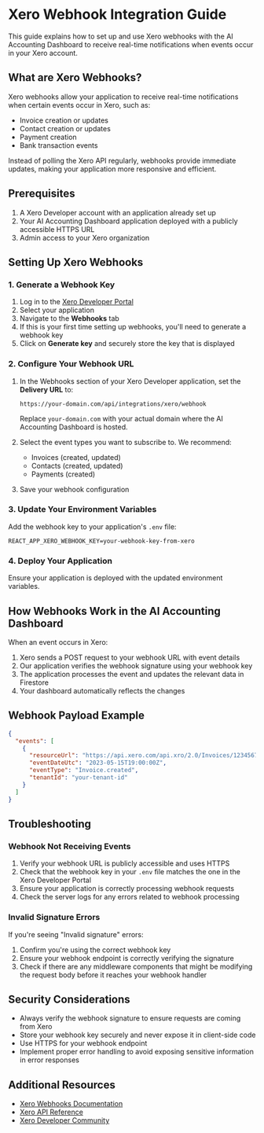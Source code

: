 # Xero Webhook Integration Guide

This guide explains how to set up and use Xero webhooks with the AI Accounting Dashboard to receive real-time notifications when events occur in your Xero account.

## What are Xero Webhooks?

Xero webhooks allow your application to receive real-time notifications when certain events occur in Xero, such as:

- Invoice creation or updates
- Contact creation or updates
- Payment creation
- Bank transaction events

Instead of polling the Xero API regularly, webhooks provide immediate updates, making your application more responsive and efficient.

## Prerequisites

1. A Xero Developer account with an application already set up
2. Your AI Accounting Dashboard application deployed with a publicly accessible HTTPS URL
3. Admin access to your Xero organization

## Setting Up Xero Webhooks

### 1. Generate a Webhook Key

1. Log in to the [Xero Developer Portal](https://developer.xero.com/app/manage)
2. Select your application
3. Navigate to the **Webhooks** tab
4. If this is your first time setting up webhooks, you'll need to generate a webhook key
5. Click on **Generate key** and securely store the key that is displayed

### 2. Configure Your Webhook URL

1. In the Webhooks section of your Xero Developer application, set the **Delivery URL** to:
   ```
   https://your-domain.com/api/integrations/xero/webhook
   ```
   Replace `your-domain.com` with your actual domain where the AI Accounting Dashboard is hosted.

2. Select the event types you want to subscribe to. We recommend:
   - Invoices (created, updated)
   - Contacts (created, updated)
   - Payments (created)

3. Save your webhook configuration

### 3. Update Your Environment Variables

Add the webhook key to your application's `.env` file:

```
REACT_APP_XERO_WEBHOOK_KEY=your-webhook-key-from-xero
```

### 4. Deploy Your Application

Ensure your application is deployed with the updated environment variables.

## How Webhooks Work in the AI Accounting Dashboard

When an event occurs in Xero:

1. Xero sends a POST request to your webhook URL with event details
2. Our application verifies the webhook signature using your webhook key
3. The application processes the event and updates the relevant data in Firestore
4. Your dashboard automatically reflects the changes

## Webhook Payload Example

```json
{
  "events": [
    {
      "resourceUrl": "https://api.xero.com/api.xro/2.0/Invoices/12345678-aaaa-bbbb-cccc-123456789012",
      "eventDateUtc": "2023-05-15T19:00:00Z",
      "eventType": "Invoice.created",
      "tenantId": "your-tenant-id"
    }
  ]
}
```

## Troubleshooting

### Webhook Not Receiving Events

1. Verify your webhook URL is publicly accessible and uses HTTPS
2. Check that the webhook key in your `.env` file matches the one in the Xero Developer Portal
3. Ensure your application is correctly processing webhook requests
4. Check the server logs for any errors related to webhook processing

### Invalid Signature Errors

If you're seeing "Invalid signature" errors:

1. Confirm you're using the correct webhook key
2. Ensure your webhook endpoint is correctly verifying the signature
3. Check if there are any middleware components that might be modifying the request body before it reaches your webhook handler

## Security Considerations

- Always verify the webhook signature to ensure requests are coming from Xero
- Store your webhook key securely and never expose it in client-side code
- Use HTTPS for your webhook endpoint
- Implement proper error handling to avoid exposing sensitive information in error responses

## Additional Resources

- [Xero Webhooks Documentation](https://developer.xero.com/documentation/guides/webhooks/overview/)
- [Xero API Reference](https://developer.xero.com/documentation/api/api-overview)
- [Xero Developer Community](https://community.xero.com/developer/)